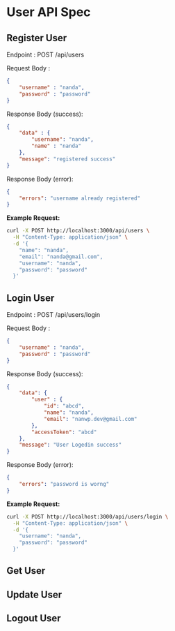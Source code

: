 # User API Spec

## Register User

Endpoint : POST  /api/users

Request Body :

```json
{
    "username" : "nanda",
    "password" : "password"
}
```

Response Body (success): 

```json
{
    "data" : {
        "username": "nanda",
        "name" : "nanda"
    },
    "message": "registered success"
}
```

Response Body (error):

```json
{
    "errors": "username already registered"
}
```

**Example Request:**

```bash
curl -X POST http://localhost:3000/api/users \
  -H "Content-Type: application/json" \
  -d '{
    "name": "nanda",
    "email": "nanda@gmail.com",
    "username": "nanda",
    "password": "password"
  }'
```

## Login User

Endpoint : POST  /api/users/login

Request Body :

```json
{
    "username" : "nanda",
    "password" : "password"
}
```

Response Body (success): 

```json
{
    "data": {
        "user" : {
            "id": "abcd",
            "name": "nanda",
            "email": "nanwp.dev@gmail.com"
        },
        "accessToken": "abcd"
    }, 
    "message": "User Logedin success"
}
```

Response Body (error):

```json
{
    "errors": "password is worng"
}
```

**Example Request:**

```bash
curl -X POST http://localhost:3000/api/users/login \
  -H "Content-Type: application/json" \
  -d '{
    "username": "nanda",
    "password": "password"
  }'
```

## Get User

## Update User

## Logout User